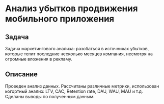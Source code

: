 # Анализ убытков продвижения мобильного приложения
## Задача
Задача маркетингового анализа: разобаться в источниках убытков, которые тепит последние несколько месяцев компания, несмотря на огромные вложения в рекламу.
## Описание
Проведен анализ данных. Рассчитаны различные метрики, использован когортный анализ: LTV, CAC, Retention rate, DAU, WAU, MAU и т.д. Сделаны выводы по полученным данным.
